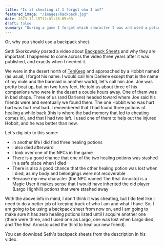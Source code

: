 ```yaml
---
title: "Is it cheating if I forgot who I am?"
featured_image: "/images/backpack.jpg"
date: 2023-12-15T12:01:26-05:00
draft: false
summary: "During a game I forgot which character I was and used a potion that I may not have had"
---
```


Or, why you should use a backpack sheet.

Seth Skorkowsky posted a video about [Backpack Sheets](https://youtu.be/xHCmBx3Uqeo?feature=shared) and why they are important. I happened to come across the video three years after it was published, and exactly when I needed it.

We were in the desert north of [TenKeep](https://tenkeepblog.blogspot.com/) and approached by a Hobbit named (as usual, I forgot his name. I would call him Darlene except that is the name of my mule and the barmaid in another world), let's call him Joe. Joe was pretty beat up, but on two furry feet.  He told us about three of his companions who were in the desert a couple hours away. One of them was in bad shape.  Three of us (and Darlene) headed toward where Joe said his friends were and eventually we found them. The one Hobbit who was hurt bad was hurt real bad. I remembered that I had found three potions of healing a while back (this is where the bad memory that led to cheating comes in), and that I had two left. I used one of them to help out the injured Hobbit, and he was better than new.

Let's dig into to this some:
- In another life I did find three healing potions
- I also died afterward
- I took over one of the NPCs in the game
- There is a good chance that one of the two healing potions was stashed in a safe place when I died
- There is also a good chance that the other healing potion was lost when I died, as my body and belongings were not recoverable
- Because my new character (the NPC named The Real Arnosto) is a Magic User it makes sense that I would have inherited the old player (Largo Highhill) potions that were stashed away

With the above info in mind, I don't think it was cheating, but I do feel like I need to do a better job of keeping track of who I am and what I have. So, I am going to be using a backpack sheet from now on, and I am going to make sure it has zero healing potions listed until I acquire another one (there were three, and I used one as Largo, one was lost when Largo died, and The Real Arnosto used the third to heal our new friend).

You can download Seth's backpack sheets from the description in his video.
